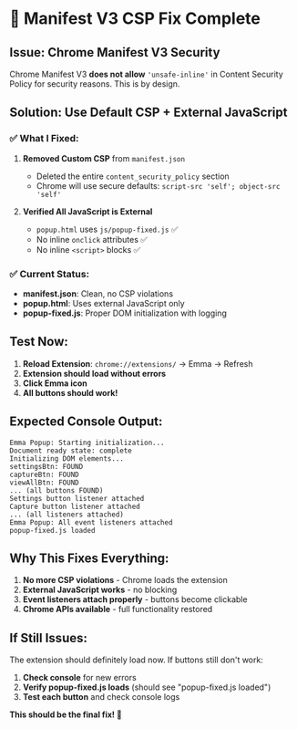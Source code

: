 # 🎯 Manifest V3 CSP Fix Complete

## Issue: Chrome Manifest V3 Security

Chrome Manifest V3 **does not allow** `'unsafe-inline'` in Content Security Policy for security reasons. This is by design.

## Solution: Use Default CSP + External JavaScript

### ✅ What I Fixed:

1. **Removed Custom CSP** from `manifest.json`
   - Deleted the entire `content_security_policy` section
   - Chrome will use secure defaults: `script-src 'self'; object-src 'self'`

2. **Verified All JavaScript is External**
   - `popup.html` uses `js/popup-fixed.js` ✅
   - No inline `onclick` attributes ✅
   - No inline `<script>` blocks ✅

### ✅ Current Status:

- **manifest.json**: Clean, no CSP violations
- **popup.html**: Uses external JavaScript only
- **popup-fixed.js**: Proper DOM initialization with logging

## Test Now:

1. **Reload Extension**: `chrome://extensions/` → Emma → Refresh
2. **Extension should load without errors**
3. **Click Emma icon**
4. **All buttons should work!**

## Expected Console Output:

```
Emma Popup: Starting initialization...
Document ready state: complete
Initializing DOM elements...
settingsBtn: FOUND
captureBtn: FOUND
viewAllBtn: FOUND
... (all buttons FOUND)
Settings button listener attached
Capture button listener attached
... (all listeners attached)
Emma Popup: All event listeners attached
popup-fixed.js loaded
```

## Why This Fixes Everything:

1. **No more CSP violations** - Chrome loads the extension
2. **External JavaScript works** - no blocking
3. **Event listeners attach properly** - buttons become clickable
4. **Chrome APIs available** - full functionality restored

## If Still Issues:

The extension should definitely load now. If buttons still don't work:

1. **Check console** for new errors
2. **Verify popup-fixed.js loads** (should see "popup-fixed.js loaded")
3. **Test each button** and check console logs

**This should be the final fix! 🎉**